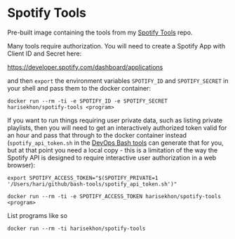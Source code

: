 Spotify Tools
=============

Pre-built image containing the tools from my [Spotify Tools](https://github.com/harisekhon/spotify-tools) repo.

Many tools require authorization. You will need to create a Spotify App with Client ID and Secret here:

https://developer.spotify.com/dashboard/applications

and then `export` the environment variables `SPOTIFY_ID` and `SPOTIFY_SECRET` in your shell and pass them to the docker container:

```
docker run --rm -ti -e SPOTIFY_ID -e SPOTIFY_SECRET harisekhon/spotify-tools <program>
```

If you want to run things requiring user private data, such as listing private playlists, then you will need to get an interactively authorized token valid for an hour and pass that through to the docker container instead (`spotify_api_token.sh` in the [DevOps Bash tools](https://github.com/harisekhon/bash-tools) can generate that for you, but at that point you need a local copy - this is a limitation of the way the Spotify API is designed to require interactive user authorization in a web browser):

```
export SPOTIFY_ACCESS_TOKEN="$(SPOTIFY_PRIVATE=1 '/Users/hari/github/bash-tools/spotify_api_token.sh')"

docker run --rm -ti -e SPOTIFY_ACCESS_TOKEN harisekhon/spotify-tools <program>
```

List programs like so
```
docker run --rm -ti harisekhon/spotify-tools
```
